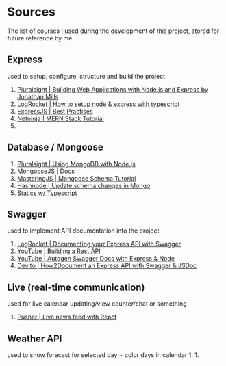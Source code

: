 # Sources
The list of courses I used during the development of this project, stored for future reference by me.

## Express
used to setup, configure, structure and build the project
1. [Pluralsight | Building Web Applications with Node.js and Express by Jonathan Mills](https://app.pluralsight.com/library/courses/239b7a55-7c44-4106-8c6c-f935f6c140db/table-of-contents)
1. [LogRocket | How to setup node & express with typescript](https://blog.logrocket.com/how-to-set-up-node-typescript-express/)
1. [ExpressJS | Best Practises](https://expressjs.com/en/advanced/best-practice-performance.html)
1. [Netninja | MERN Stack Tutorial](https://netninja.dev/courses/mern-stack-tutorial/lectures/41024096)
1. 

## Database / Mongoose
1. [Pluralsight | Using MongoDB with Node.js](https://app.pluralsight.com/library/courses/mongodb-nodejs/table-of-contents)
1. [MongooseJS | Docs](https://mongoosejs.com/docs/index.html)
1. [MasteringJS | Mongoose Schema Tutorial](https://masteringjs.io/tutorials/mongoose/schema)
1. [Hashnode | Update schema changes in Mongo](https://hashnode.com/post/how-do-you-update-schema-changes-in-mongodb-ciwsye7me00jpy35320lv3mne)
1. [Statics w/ Typescript](https://mongoosejs.com/docs/typescript/statics-and-methods.html)

## Swagger
used to implement API documentation into the project
1. [LogRocket | Documenting your Express API with Swagger](https://blog.logrocket.com/documenting-your-express-api-with-swagger/)
2. [YouTube | Building a Rest API](https://www.youtube.com/playlist?list=PL0iFifR5umclpRsRgWQtOtcgUffblcZgx)
3. [YouTube | Autogen Swagger Docs with Express & Node](https://www.youtube.com/watch?v=5aryMKiBEKY)
4. [Dev.to | How2Document an Express API with Swagger & JSDoc](https://dev.to/kabartolo/how-to-document-an-express-api-with-swagger-ui-and-jsdoc-50do)


## Live (real-time communication)
used for live calendar updating/view counter/chat or something
1. [Pusher | Live news feed with React](https://pusher.com/tutorials/live-news-feed-react/)

## Weather API
used to show forecast for selected day + color days in calendar
1. 
1. 